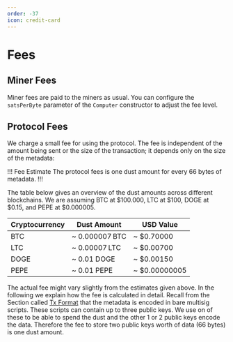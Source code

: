```yaml
---
order: -37
icon: credit-card
---
```


# Fees

## Miner Fees

Miner fees are paid to the miners as usual. You can configure the `satsPerByte` parameter of the `Computer` constructor to adjust the fee level.

## Protocol Fees

We charge a small fee for using the protocol. The fee is independent of the amount being sent or the size of the transaction; it depends only on the size of the metadata:

!!! Fee Estimate
The protocol fees is one dust amount for every 66 bytes of metadata.
!!!

The table below gives an overview of the dust amounts across different blockchains. We are assuming BTC at $100.000, LTC at $100, DOGE at $0.15, and PEPE at $0.000005.

| Cryptocurrency | Dust Amount    | USD Value     |
| -------------- | -------------- | ------------- |
| BTC            | ~ 0.000007 BTC | ~ $0.70000    |
| LTC            | ~ 0.00007 LTC  | ~ $0.00700    |
| DOGE           | ~ 0.01 DOGE    | ~ $0.00150    |
| PEPE           | ~ 0.01 PEPE    | ~ $0.00000005 |

The actual fee might vary slightly from the estimates given above. In the following we explain how the fee is calculated in detail. Recall from the Section called [Tx Format](./format.md) that the metadata is encoded in bare multisig scripts. These scripts can contain up to three public keys. We use on of these to be able to spend the dust and the other 1 or 2 public keys encode the data. Therefore the fee to store two public keys worth of data (66 bytes) is one dust amount.
